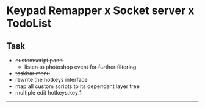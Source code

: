 # Keypad Remapper x Socket server x TodoList

## Task

- ~~customscript panel~~
  - ~~listen to photoshop event for further filtering~~
- ~~taskbar menu~~
- rewrite the hotkeys interface
- map all custom scripts to its dependant layer tree
- multiple edit hotkeys.key_1

---
